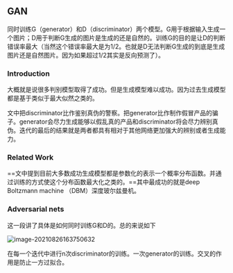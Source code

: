 ## GAN

同时训练G（generator）和D（discriminator）两个模型。G用于根据输入生成一个图片；D用于判断G生成的图片是生成的还是自然的。训练G的目的是让D的判断错误率最大（当然这个错误率最大是为1/2。也就是D无法判断G生成的到底是生成图片还是自然图片。因为如果超过1/2其实是反向预测了）。

### Introduction

大概就是说很多判别模型取得了成功。但是生成模型难以成功。因为过去生成模型都是基于类似于最大似然之类的。

文中把discriminator比作鉴别真伪的警察。把generator比作制作假冒产品的骗子。generator会尽力生成能够以假乱真的产品和discriminator将会尽力辨别真伪。迭代的最后的结果就是两者都具有相对于其他网络更加强大的辨别或者生成能力。

### Related Work

==文中提到目前大多数成功生成模型都是参数化的表示一个概率分布函数。并通过训练的方式使这个分布函数最大化之类的。==其中最成功的就是deep Boltzmann machine （DBM）深度玻尔兹曼机。

### Adversarial nets

这一段讲了具体是如何同时训练G和D的。总的来说如下

![image-20210826163750632](C:\Users\wanwankan\AppData\Roaming\Typora\typora-user-images\image-20210826163750632.png)



在每一个迭代中进行n次discriminator的训练。一次generator的训练。交叉的作用是防止一方过拟合。